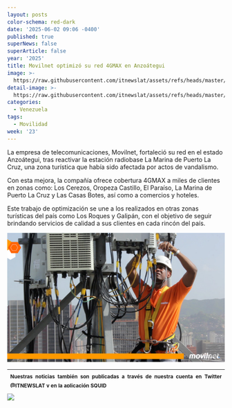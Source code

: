 ```yaml
---
layout: posts
color-schema: red-dark
date: '2025-06-02 09:06 -0400'
published: true
superNews: false
superArticle: false
year: '2025'
title: Movilnet optimizó su red 4GMAX en Anzoátegui
image: >-
  https://raw.githubusercontent.com/itnewslat/assets/refs/heads/master/img/540x320/Movilnet-Antena-p.jpg
detail-image: >-
  https://raw.githubusercontent.com/itnewslat/assets/refs/heads/master/img/1024x680/Movilnet-Antena-g.jpg
categories:
  - Venezuela
tags:
  - Movilidad
week: '23'
---
```


La empresa de telecomunicaciones, Movilnet, fortaleció su red en el estado Anzoátegui, tras reactivar la estación radiobase La Marina de Puerto La Cruz, una zona turística que había sido afectada por actos de vandalismo.

Con esta mejora, la compañía ofrece cobertura 4GMAX a miles de clientes en zonas como: Los Cerezos, Oropeza Castillo, El Paraíso, La Marina de Puerto La Cruz y Las Casas Botes, así como a comercios y hoteles.

Este trabajo de optimización se une a los realizados en otras zonas turísticas del país como Los Roques y Galipán, con el objetivo de seguir brindando servicios de calidad a sus clientes en cada rincón del país.

![](https://raw.githubusercontent.com/itnewslat/assets/refs/heads/master/img/540x320/Movilnet-Antena-p.jpg)

<table style="height: 42px;" width="569">
<tbody>
<tr>
<td style="text-align: justify;"><sub><strong>Nuestras noticias también son publicadas a través de nuestra cuenta en Twitter <a href="https://twitter.com/itnewslat?lang=es">@ITNEWSLAT</a> y en la aplicación <a href="https://squidapp.co/en/">SQUID</a></strong></sub></td>
</tr>
</tbody>
</table>

<img src="https://tracker.metricool.com/c3po.jpg?hash=56f88a41e39ab42c063cc51676587a04"/>